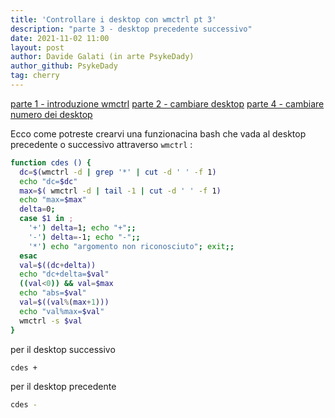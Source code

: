 ```yaml
---
title: 'Controllare i desktop con wmctrl pt 3'
description: "parte 3 - desktop precedente successivo"
date: 2021-11-02 11:00
layout: post
author: Davide Galati (in arte PsykeDady)
author_github: PsykeDady
tag: cherry
---
```


[parte 1 - introduzione wmctrl](https://feed.linuxpeople.org/posts/wmctrl-desktop-pt1)
[parte 2 - cambiare desktop](https://feed.linuxpeople.org/posts/wmctrl-desktop-pt2)
[parte 4 - cambiare numero dei desktop](https://feed.linuxpeople.org/posts/wmctrl-desktop-pt4)

Ecco come potreste crearvi una funzionacina bash che vada al desktop precedente o successivo attraverso `wmctrl` : 

```bash
function cdes () { 
  dc=$(wmctrl -d | grep '*' | cut -d ' ' -f 1)
  echo "dc=$dc"
  max=$( wmctrl -d | tail -1 | cut -d ' ' -f 1)
  echo "max=$max"
  delta=0;
  case $1 in ;
    '+') delta=1; echo "+";;
    '-') delta=-1; echo "-";;
    '*') echo "argomento non riconosciuto"; exit;;
  esac
  val=$((dc+delta))
  echo "dc+delta=$val"
  ((val<0)) && val=$max
  echo "abs=$val"
  val=$((val%(max+1)))
  echo "val%max=$val"
  wmctrl -s $val
}
```

per il desktop successivo
```bash
cdes +
```

per il desktop precedente
```bash
cdes -
```
